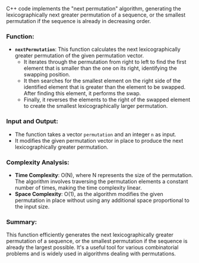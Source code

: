 C++ code implements the "next permutation" algorithm, generating the lexicographically next greater permutation of a sequence, or the smallest permutation if the sequence is already in decreasing order.

### Function:
- **`nextPermutation`**: This function calculates the next lexicographically greater permutation of the given permutation vector.
    - It iterates through the permutation from right to left to find the first element that is smaller than the one on its right, identifying the swapping position.
    - It then searches for the smallest element on the right side of the identified element that is greater than the element to be swapped. After finding this element, it performs the swap.
    - Finally, it reverses the elements to the right of the swapped element to create the smallest lexicographically larger permutation.

### Input and Output:
- The function takes a vector `permutation` and an integer `n` as input.
- It modifies the given permutation vector in place to produce the next lexicographically greater permutation.

### Complexity Analysis:
- **Time Complexity**: O(N), where N represents the size of the permutation. The algorithm involves traversing the permutation elements a constant number of times, making the time complexity linear.
- **Space Complexity**: O(1), as the algorithm modifies the given permutation in place without using any additional space proportional to the input size.

### Summary:
This function efficiently generates the next lexicographically greater permutation of a sequence, or the smallest permutation if the sequence is already the largest possible. It's a useful tool for various combinatorial problems and is widely used in algorithms dealing with permutations.



